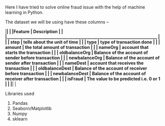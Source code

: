 Here I have tried to solve online fraud issue with the help of machine learning in Python.

The dataset we will be using have these columns – 

|__________________________________________________________________________|                                               | 
|Feature    	   |     Description                                         |                                               | 
|_________________________________________________________________________ |                                               |
| step	         |   tells about the unit of time                          |                                               |
| type	         |   type of transaction done                              |                                               |
| amount	       |   the total amount of transaction                       |                                               |
| nameOrg	       |   account that starts the transaction                   |                                               |
| oldbalanceOrg	 |   Balance of the account of sender before transaction   |                                               |
| newbalanceOrg	 |   Balance of the account of sender after transaction    |                                               |
| nameDest	     |   account that receives the transaction                 |                                               |
| oldbalanceDest |   Balance of the account of receiver before transaction |                                               |
| newbalanceDest |   Balance of the account of receiver after transaction  |                                               |
| isFraud	       |   The value to be predicted i.e. 0 or 1                 |                                               |
|__________________________________________________________________________|                                               |

Libraries used
1. Pandas
2. Seaborn/Matplotlib
3. Numpy
4. sklearn 
